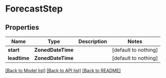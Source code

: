 # ForecastStep


## Properties
Name | Type | Description | Notes
------------ | ------------- | ------------- | -------------
**start** | **ZonedDateTime** |  | [default to nothing]
**leadtime** | **ZonedDateTime** |  | [default to nothing]


[[Back to Model list]](../README.md#models) [[Back to API list]](../README.md#api-endpoints) [[Back to README]](../README.md)


